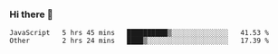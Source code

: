 ### Hi there 👋

<!--
**WShiBin/WShiBin** is a ✨ _special_ ✨ repository because its `README.md` (this file) appears on your GitHub profile.

Here are some ideas to get you started:

- 🔭 I’m currently working on ...
- 🌱 I’m currently learning ...
- 👯 I’m looking to collaborate on ...
- 🤔 I’m looking for help with ...
- 💬 Ask me about ...
- 📫 How to reach me: ...
- 😄 Pronouns: ...
- ⚡ Fun fact: ...
-->

<!--START_SECTION:waka-->

```text
JavaScript   5 hrs 45 mins   ██████████▒░░░░░░░░░░░░░░   41.53 %
Other        2 hrs 24 mins   ████▒░░░░░░░░░░░░░░░░░░░░   17.39 %
```

<!--END_SECTION:waka-->
